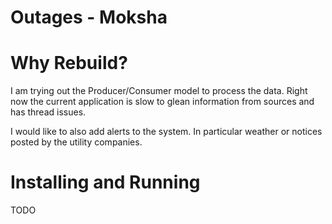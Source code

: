 Outages - Moksha
=====================

Why Rebuild?
=====================

I am trying out the Producer/Consumer model to process the data. Right now the
current application is slow to glean information from sources and has thread 
issues.

I would like to also add alerts to the system. In particular weather or notices 
posted by the utility companies.

Installing and Running
======================

TODO
